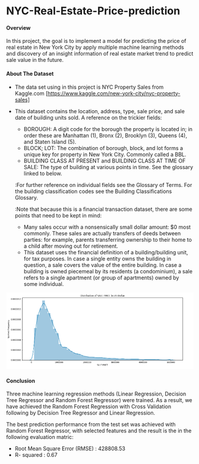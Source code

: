 # NYC-Real-Estate-Price-prediction

#### Overview
In this project, the goal is to implement a model for predicting the price of real estate in New York City by apply multiple machine learning methods and discovery of an insight information of real estate market trend to predict sale value in the future.

#### About The Dataset
  - The data set using in this project is NYC Property Sales from Kaggle.com [https://www.kaggle.com/new-york-city/nyc-property-sales]
  
  - This dataset contains the location, address, type, sale price, and sale date of building units sold. A reference on the trickier fields:

     - BOROUGH: A digit code for the borough the property is located in; in order these are Manhattan (1), Bronx (2), Brooklyn (3), Queens (4), and Staten Island (5).
     - BLOCK; LOT: The combination of borough, block, and lot forms a unique key for property in New York City. Commonly called a BBL.
     - BUILDING CLASS AT PRESENT and BUILDING CLASS AT TIME OF SALE: The type of building at various points in time. See the glossary linked to below.
        
     :For further reference on individual fields see the Glossary of Terms. For the building classification codes see the Building Classifications Glossary.
     
     :Note that because this is a financial transaction dataset, there are some points that need to be kept in mind:

     - Many sales occur with a nonsensically small dollar amount: $0 most commonly. These sales are actually transfers of deeds between parties: for example, parents transferring ownership to their home to a child after moving out for retirement.
     - This dataset uses the financial definition of a building/building unit, for tax purposes. In case a single entity owns the building in question, a sale covers the value of the entire building. In case a building is owned piecemeal by its residents (a condominium), a sale refers to a single apartment (or group of apartments) owned by some individual.
     
![Alt text](https://github.com/paripon123/NYC-Real-Estate-price-prediction/blob/master/Distribution%20of%20Price%20In%20US%20Dollars.png 'Distribution Of Real Estae sale values')
     
#### Conclusion

Three machine learning regression methods (Linear Regression, Decision Tree Regressor and Random Forest Regressor) were trained. As a result, we have achieved the Random Forest Regression with Cross Validation following by Decision Tree Regressor and Linear Regression.

The best prediction performance from the test set was achieved with Random Forest Regressor, with selected features and the result is the in the following evaluation matric:
  - Root Mean Square Error (RMSE) : 428808.53
  - R- squared : 0.67
